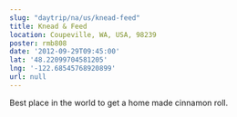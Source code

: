 ```yaml
---
slug: "daytrip/na/us/knead-feed"
title: Knead & Feed
location: Coupeville, WA, USA, 98239
poster: rmb808
date: '2012-09-29T09:45:00'
lat: '48.22099704581205'
lng: '-122.68545768920899'
url: null
---
```


Best place in the world to get a home made cinnamon roll.
